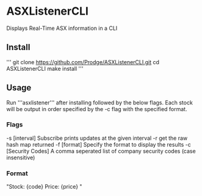 # ASXListenerCLI
Displays Real-Time ASX information in a CLI

## Install
'''
git clone https://github.com/Prodge/ASXListenerCLI.git
cd ASXListenerCLI
make install
'''

## Usage
Run '''asxlistener''' after installing followed by the below flags.
Each stock will be output in order specified by the -c flag with the specified format.

### Flags
-s [interval] Subscribe prints updates at the given interval
-r get the raw hash map returned
-f [format] Specify the format to display the results
-c [Security Codes] A comma seperated list of company security codes (case insensitive)

### Format
"Stock: {code} Price: {price} "

